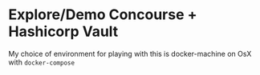 # Explore/Demo Concourse + Hashicorp Vault

My choice of environment for playing with this is 
docker-machine on OsX with `docker-compose`

